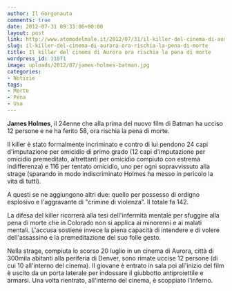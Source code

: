 ```yaml
---
author: Il Gorgonauta
comments: true
date: 2012-07-31 09:33:06+00:00
layout: post
link: http://www.atomodelmale.it/2012/07/31/il-killer-del-cinema-di-aurora-ora-rischia-la-pena-di-morte/
slug: il-killer-del-cinema-di-aurora-ora-rischia-la-pena-di-morte
title: Il killer del cinema di Aurora ora rischia la pena di morte
wordpress_id: 11871
image: uploads/2012/07/james-holmes-batman.jpg
categories:
- Notizie
tags:
- Morte
- Pena
- Usa
---
```


**James Holmes**, il 24enne che alla prima del nuovo film di Batman ha ucciso 12 persone e ne ha ferito 58, ora rischia la pena di morte.

Il killer è stato formalmente incriminato e contro di lui pendono 24 capi d'imputazione per omicidio di primo grado (12 capi d'imputazione per omicidio premeditato, altrettanti per omicidio compiuto con estrema indifferenza) e 116 per tentato omicidio, uno per ogni sopravvissuto alla strage (sparando in modo indiscriminato Holmes ha messo in pericolo la vita di tutti).

A questi se ne aggiungono altri due: quello per possesso di ordigno esplosivo e l'aggravante di "crimine di violenza". Il totale fa 142.

La difesa del killer ricorrerà alla tesi dell'infermità mentale per sfuggire alla pena di morte che in Colorado non si applica ai minorenni e ai malati mentali. L'accusa sostiene invece la piena capacità di intendere e di volere dell'assassino e la premeditazione del suo folle gesto.

Nella strage, compiuta lo scorso 20 luglio in un cinema di Aurora, città di 300mila abitanti alla periferia di Denver, sono rimate uccise 12 persone (di cui 10 all'interno del cinema). Il giovane è entrato in sala poi all'inizio del film è uscito da un porta laterale per indossare il giubbotto antiproiettile e armarsi. Una volta rientrato, all'interno del cinema, è scoppiato l'inferno.
